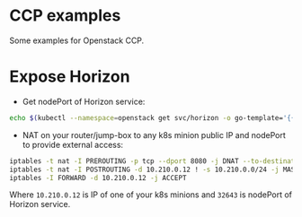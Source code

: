 CCP examples
============
Some examples for Openstack CCP.

Expose Horizon
==============

* Get nodePort of Horizon service:
```bash
echo $(kubectl --namespace=openstack get svc/horizon -o go-template='{{(index .spec.ports 0).nodePort}}')
```

* NAT on your router/jump-box to any k8s minion public IP and nodePort to provide external access:
```bash
iptables -t nat -I PREROUTING -p tcp --dport 8080 -j DNAT --to-destination 10.210.0.12:32643
iptables -t nat -I POSTROUTING -d 10.210.0.12 ! -s 10.210.0.0/24 -j MASQUERADE
iptables -I FORWARD -d 10.210.0.12 -j ACCEPT
```

Where `10.210.0.12` is IP of one of your k8s minions and `32643` is nodePort of Horizon service.
